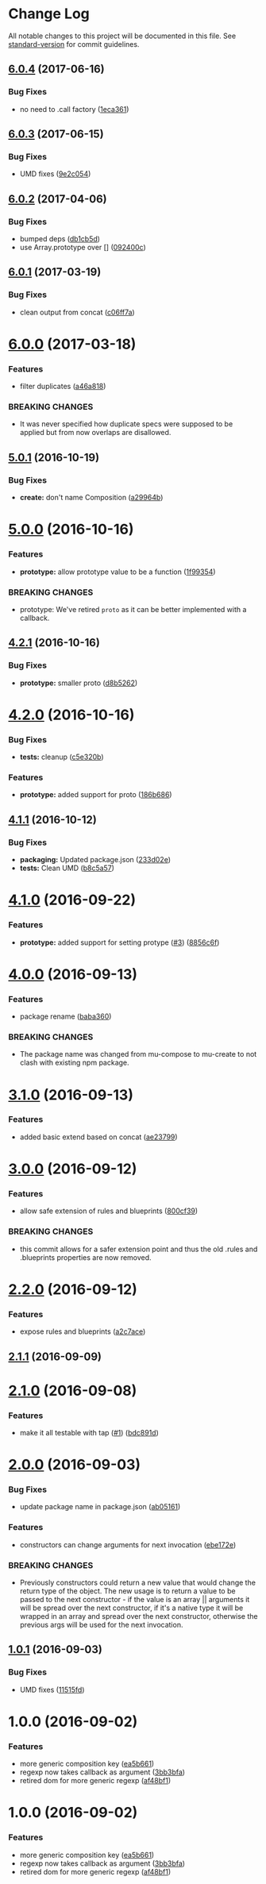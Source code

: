 # Change Log

All notable changes to this project will be documented in this file. See [standard-version](https://github.com/conventional-changelog/standard-version) for commit guidelines.

<a name="6.0.4"></a>
## [6.0.4](https://github.com/mu-lib/mu-create/compare/v6.0.3...v6.0.4) (2017-06-16)


### Bug Fixes

* no need to .call factory ([1eca361](https://github.com/mu-lib/mu-create/commit/1eca361))



<a name="6.0.3"></a>
## [6.0.3](https://github.com/mu-lib/mu-create/compare/v6.0.2...v6.0.3) (2017-06-15)


### Bug Fixes

* UMD fixes ([9e2c054](https://github.com/mu-lib/mu-create/commit/9e2c054))



<a name="6.0.2"></a>
## [6.0.2](https://github.com/mu-lib/mu-create/compare/v6.0.1...v6.0.2) (2017-04-06)


### Bug Fixes

* bumped deps ([db1cb5d](https://github.com/mu-lib/mu-create/commit/db1cb5d))
* use Array.prototype over [] ([092400c](https://github.com/mu-lib/mu-create/commit/092400c))



<a name="6.0.1"></a>
## [6.0.1](https://github.com/mu-lib/mu-create/compare/v6.0.0...v6.0.1) (2017-03-19)


### Bug Fixes

* clean output from concat ([c06ff7a](https://github.com/mu-lib/mu-create/commit/c06ff7a))



<a name="6.0.0"></a>
# [6.0.0](https://github.com/mu-lib/mu-create/compare/v5.0.1...v6.0.0) (2017-03-18)


### Features

* filter duplicates ([a46a818](https://github.com/mu-lib/mu-create/commit/a46a818))


### BREAKING CHANGES

* It was never specified how duplicate specs were supposed to be applied but from now overlaps are disallowed.



<a name="5.0.1"></a>
## [5.0.1](https://github.com/mu-lib/mu-create/compare/v5.0.0...v5.0.1) (2016-10-19)


### Bug Fixes

* **create:** don't name Composition ([a29964b](https://github.com/mu-lib/mu-create/commit/a29964b))



<a name="5.0.0"></a>
# [5.0.0](https://github.com/mu-lib/mu-create/compare/v4.2.1...v5.0.0) (2016-10-16)


### Features

* **prototype:** allow prototype value to be a function ([1f99354](https://github.com/mu-lib/mu-create/commit/1f99354))


### BREAKING CHANGES

* prototype: We've retired `proto` as it can be better implemented
with a callback.



<a name="4.2.1"></a>
## [4.2.1](https://github.com/mu-lib/mu-create/compare/v4.2.0...v4.2.1) (2016-10-16)


### Bug Fixes

* **prototype:** smaller proto ([d8b5262](https://github.com/mu-lib/mu-create/commit/d8b5262))



<a name="4.2.0"></a>
# [4.2.0](https://github.com/mu-lib/mu-create/compare/v4.1.1...v4.2.0) (2016-10-16)


### Bug Fixes

* **tests:** cleanup ([c5e320b](https://github.com/mu-lib/mu-create/commit/c5e320b))


### Features

* **prototype:** added support for proto ([186b686](https://github.com/mu-lib/mu-create/commit/186b686))



<a name="4.1.1"></a>
## [4.1.1](https://github.com/mu-lib/mu-create/compare/v4.1.0...v4.1.1) (2016-10-12)


### Bug Fixes

* **packaging:** Updated package.json ([233d02e](https://github.com/mu-lib/mu-create/commit/233d02e))
* **tests:** Clean UMD ([b8c5a57](https://github.com/mu-lib/mu-create/commit/b8c5a57))



<a name="4.1.0"></a>
# [4.1.0](https://github.com/mu-lib/mu-create/compare/v4.0.0...v4.1.0) (2016-09-22)


### Features

* **prototype:** added support for setting protype ([#3](https://github.com/mu-lib/mu-create/issues/3)) ([8856c6f](https://github.com/mu-lib/mu-create/commit/8856c6f))



<a name="4.0.0"></a>
# [4.0.0](https://github.com/mu-lib/mu-create/compare/v3.1.0...v4.0.0) (2016-09-13)


### Features

* package rename ([baba360](https://github.com/mu-lib/mu-create/commit/baba360))


### BREAKING CHANGES

* The package name was changed from mu-compose to mu-create
to not clash with existing npm package.



<a name="3.1.0"></a>
# [3.1.0](https://github.com/mu-lib/mu-compose/compare/v3.0.0...v3.1.0) (2016-09-13)


### Features

* added basic extend based on concat ([ae23799](https://github.com/mu-lib/mu-compose/commit/ae23799))



<a name="3.0.0"></a>
# [3.0.0](https://github.com/mu-lib/mu-compose/compare/v2.2.0...v3.0.0) (2016-09-12)


### Features

* allow safe extension of rules and blueprints ([800cf39](https://github.com/mu-lib/mu-compose/commit/800cf39))


### BREAKING CHANGES

* this commit allows for a safer extension point and thus
the old .rules and .blueprints properties are now removed.



<a name="2.2.0"></a>
# [2.2.0](https://github.com/mu-lib/mu-compose/compare/v2.1.1...v2.2.0) (2016-09-12)


### Features

* expose rules and blueprints ([a2c7ace](https://github.com/mu-lib/mu-compose/commit/a2c7ace))



<a name="2.1.1"></a>
## [2.1.1](https://github.com/mu-lib/mu-compose/compare/v2.1.0...v2.1.1) (2016-09-09)



<a name="2.1.0"></a>
# [2.1.0](https://github.com/mu-lib/mu-compose/compare/v2.0.0...v2.1.0) (2016-09-08)


### Features

* make it all testable with tap ([#1](https://github.com/mu-lib/mu-compose/issues/1)) ([bdc891d](https://github.com/mu-lib/mu-compose/commit/bdc891d))



<a name="2.0.0"></a>
# [2.0.0](https://github.com/mu-lib/mu-compose/compare/v1.0.1...v2.0.0) (2016-09-03)


### Bug Fixes

* update package name in package.json ([ab05161](https://github.com/mu-lib/mu-compose/commit/ab05161))


### Features

* constructors can change arguments for next invocation ([ebe172e](https://github.com/mu-lib/mu-compose/commit/ebe172e))


### BREAKING CHANGES

* Previously constructors could return a new value that
would change the return type of the object. The new usage is to return a
value to be passed to the next constructor - if the value is an array ||
arguments it will be spread over the next constructor, if it's a native
type it will be wrapped in an array and spread over the next constructor,
otherwise the previous args will be used for the next
invocation.



<a name="1.0.1"></a>
## [1.0.1](https://github.com/mu-lib/mu-compose/compare/v1.0.0...v1.0.1) (2016-09-03)


### Bug Fixes

* UMD fixes ([11515fd](https://github.com/mu-lib/mu-compose/commit/11515fd))



<a name="1.0.0"></a>
# 1.0.0 (2016-09-02)


### Features

* more generic composition key ([ea5b661](https://github.com/mu-lib/mu-compose/commit/ea5b661))
* regexp now takes callback as argument ([3bb3bfa](https://github.com/mu-lib/mu-compose/commit/3bb3bfa))
* retired dom for more generic regexp ([af48bf1](https://github.com/mu-lib/mu-compose/commit/af48bf1))



<a name="1.0.0"></a>
# 1.0.0 (2016-09-02)


### Features

* more generic composition key ([ea5b661](https://github.com/mu-lib/mu-compose/commit/ea5b661))
* regexp now takes callback as argument ([3bb3bfa](https://github.com/mu-lib/mu-compose/commit/3bb3bfa))
* retired dom for more generic regexp ([af48bf1](https://github.com/mu-lib/mu-compose/commit/af48bf1))
